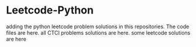 # Leetcode-Python
adding the python leetcode problem solutions in this repositories. 
The code files are here.
all CTCI problems solutions are here.
some leetcode solutions are here







































































































































































































































































































































































































































































































































































































































































































































































































































































































































































































































































































































































